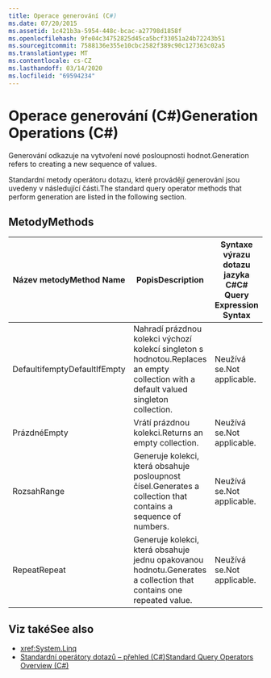 ```yaml
---
title: Operace generování (C#)
ms.date: 07/20/2015
ms.assetid: 1c421b3a-5954-448c-bcac-a27798d1858f
ms.openlocfilehash: 9fe04c34752825d45ca5bcf33051a24b72243b51
ms.sourcegitcommit: 7588136e355e10cbc2582f389c90c127363c02a5
ms.translationtype: MT
ms.contentlocale: cs-CZ
ms.lasthandoff: 03/14/2020
ms.locfileid: "69594234"
---
```

# <a name="generation-operations-c"></a><span data-ttu-id="a2c8f-102">Operace generování (C#)</span><span class="sxs-lookup"><span data-stu-id="a2c8f-102">Generation Operations (C#)</span></span>
<span data-ttu-id="a2c8f-103">Generování odkazuje na vytvoření nové posloupnosti hodnot.</span><span class="sxs-lookup"><span data-stu-id="a2c8f-103">Generation refers to creating a new sequence of values.</span></span>  
  
 <span data-ttu-id="a2c8f-104">Standardní metody operátoru dotazu, které provádějí generování jsou uvedeny v následující části.</span><span class="sxs-lookup"><span data-stu-id="a2c8f-104">The standard query operator methods that perform generation are listed in the following section.</span></span>  
  
## <a name="methods"></a><span data-ttu-id="a2c8f-105">Metody</span><span class="sxs-lookup"><span data-stu-id="a2c8f-105">Methods</span></span>  
  
|<span data-ttu-id="a2c8f-106">Název metody</span><span class="sxs-lookup"><span data-stu-id="a2c8f-106">Method Name</span></span>|<span data-ttu-id="a2c8f-107">Popis</span><span class="sxs-lookup"><span data-stu-id="a2c8f-107">Description</span></span>|<span data-ttu-id="a2c8f-108">Syntaxe výrazu dotazu jazyka C#</span><span class="sxs-lookup"><span data-stu-id="a2c8f-108">C# Query Expression Syntax</span></span>|<span data-ttu-id="a2c8f-109">Další informace</span><span class="sxs-lookup"><span data-stu-id="a2c8f-109">More Information</span></span>|  
|-----------------|-----------------|---------------------------------|----------------------|  
|<span data-ttu-id="a2c8f-110">Defaultifempty</span><span class="sxs-lookup"><span data-stu-id="a2c8f-110">DefaultIfEmpty</span></span>|<span data-ttu-id="a2c8f-111">Nahradí prázdnou kolekci výchozí kolekcí singleton s hodnotou.</span><span class="sxs-lookup"><span data-stu-id="a2c8f-111">Replaces an empty collection with a default valued singleton collection.</span></span>|<span data-ttu-id="a2c8f-112">Neužívá se.</span><span class="sxs-lookup"><span data-stu-id="a2c8f-112">Not applicable.</span></span>|<xref:System.Linq.Enumerable.DefaultIfEmpty%2A?displayProperty=nameWithType><br /><br /> <xref:System.Linq.Queryable.DefaultIfEmpty%2A?displayProperty=nameWithType>|  
|<span data-ttu-id="a2c8f-113">Prázdné</span><span class="sxs-lookup"><span data-stu-id="a2c8f-113">Empty</span></span>|<span data-ttu-id="a2c8f-114">Vrátí prázdnou kolekci.</span><span class="sxs-lookup"><span data-stu-id="a2c8f-114">Returns an empty collection.</span></span>|<span data-ttu-id="a2c8f-115">Neužívá se.</span><span class="sxs-lookup"><span data-stu-id="a2c8f-115">Not applicable.</span></span>|<xref:System.Linq.Enumerable.Empty%2A?displayProperty=nameWithType>|  
|<span data-ttu-id="a2c8f-116">Rozsah</span><span class="sxs-lookup"><span data-stu-id="a2c8f-116">Range</span></span>|<span data-ttu-id="a2c8f-117">Generuje kolekci, která obsahuje posloupnost čísel.</span><span class="sxs-lookup"><span data-stu-id="a2c8f-117">Generates a collection that contains a sequence of numbers.</span></span>|<span data-ttu-id="a2c8f-118">Neužívá se.</span><span class="sxs-lookup"><span data-stu-id="a2c8f-118">Not applicable.</span></span>|<xref:System.Linq.Enumerable.Range%2A?displayProperty=nameWithType>|  
|<span data-ttu-id="a2c8f-119">Repeat</span><span class="sxs-lookup"><span data-stu-id="a2c8f-119">Repeat</span></span>|<span data-ttu-id="a2c8f-120">Generuje kolekci, která obsahuje jednu opakovanou hodnotu.</span><span class="sxs-lookup"><span data-stu-id="a2c8f-120">Generates a collection that contains one repeated value.</span></span>|<span data-ttu-id="a2c8f-121">Neužívá se.</span><span class="sxs-lookup"><span data-stu-id="a2c8f-121">Not applicable.</span></span>|<xref:System.Linq.Enumerable.Repeat%2A?displayProperty=nameWithType>|  
  
## <a name="see-also"></a><span data-ttu-id="a2c8f-122">Viz také</span><span class="sxs-lookup"><span data-stu-id="a2c8f-122">See also</span></span>

- <xref:System.Linq>
- [<span data-ttu-id="a2c8f-123">Standardní operátory dotazů – přehled (C#)</span><span class="sxs-lookup"><span data-stu-id="a2c8f-123">Standard Query Operators Overview (C#)</span></span>](./standard-query-operators-overview.md)
